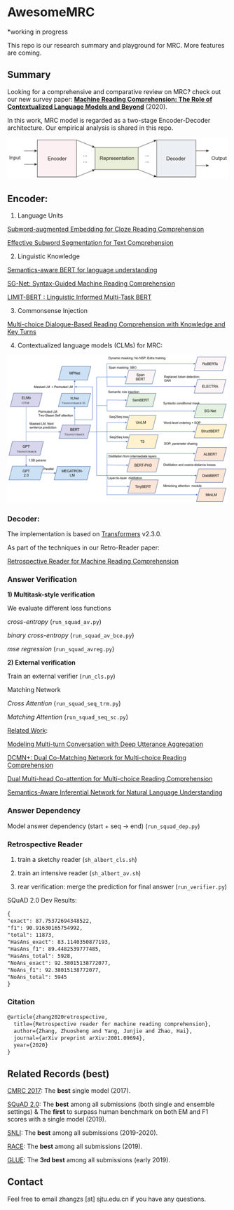 # AwesomeMRC

*working in progress

This repo is our research summary and playground for MRC.  More features are coming.

## Summary

Looking for a comprehensive and comparative review on MRC? check out our new survey paper: **[Machine Reading Comprehension: The Role of Contextualized Language Models and Beyond](https://arxiv.org/abs/2005.06249)** (2020).

In this work, MRC model is regarded as a two-stage Encoder-Decoder architecture. Our empirical analysis is shared in this repo. 

![](figures/overview.png)

## Encoder:

1) Language Units

[Subword-augmented Embedding for Cloze Reading Comprehension](https://www.aclweb.org/anthology/C18-1153/)

[Effective Subword Segmentation for Text Comprehension](https://arxiv.org/abs/1811.02364)

2) Linguistic Knowledge

[Semantics-aware BERT for language understanding](https://arxiv.org/abs/1909.02209)

[SG-Net: Syntax-Guided Machine Reading Comprehension](https://arxiv.org/abs/1908.05147)

[LIMIT-BERT : Linguistic Informed Multi-Task BERT](https://arxiv.org/pdf/1910.14296.pdf)

3) Commonsense Injection

[Multi-choice Dialogue-Based Reading Comprehension with Knowledge and Key Turns](https://arxiv.org/abs/2004.13988)

4) Contextualized language models (CLMs) for MRC:

![](figures/clm_examples.png)

### Decoder:

The implementation is based on [Transformers](https://github.com/huggingface/transformers) v2.3.0. 

As part of the techniques in our Retro-Reader paper:

[Retrospective Reader for Machine Reading Comprehension](https://arxiv.org/abs/2001.09694)

### Answer Verification

**1) Multitask-style verification**

We evaluate different loss functions 

*cross-entropy* (`run_squad_av.py`)

*binary cross-entropy* (`run_squad_av_bce.py`)

*mse regression*  (`run_squad_avreg.py`)

**2) External verification**

Train an external verifier (`run_cls.py`)

Matching Network

*Cross Attention* (`run_squad_seq_trm.py`)

*Matching Attention* (`run_squad_seq_sc.py`)

<u>Related Work</u>:

[Modeling Multi-turn Conversation with Deep Utterance Aggregation](https://www.aclweb.org/anthology/C18-1317/)

[DCMN+: Dual Co-Matching Network for Multi-choice Reading Comprehension](https://arxiv.org/pdf/1908.11511.pdf)

[Dual Multi-head Co-attention for Multi-choice Reading Comprehension](https://arxiv.org/abs/2001.09415)

[Semantics-Aware Inferential Network for Natural Language Understanding](https://arxiv.org/abs/2004.13338)

### Answer Dependency

Model answer dependency (start + seq -> end) (`run_squad_dep.py`)

### Retrospective Reader

1) train a sketchy reader (`sh_albert_cls.sh`)

2) train an intensive reader (`sh_albert_av.sh`)

3) rear verification: merge the prediction for final answer (`run_verifier.py`)

SQuAD 2.0 Dev Results:	

```
{
"exact": 87.75372694348522, 
"f1": 90.91630165754992, 
"total": 11873, 
"HasAns_exact": 83.1140350877193, 
"HasAns_f1": 89.4482539777485, 
"HasAns_total": 5928, 
"NoAns_exact": 92.38015138772077, 
"NoAns_f1": 92.38015138772077, 
"NoAns_total": 5945
}
```

### Citation

```
@article{zhang2020retrospective,
  title={Retrospective reader for machine reading comprehension},
  author={Zhang, Zhuosheng and Yang, Junjie and Zhao, Hai},
  journal={arXiv preprint arXiv:2001.09694},
  year={2020}
}
```
## Related Records (best)

[CMRC 2017](https://hfl-rc.github.io/cmrc2017/leaderboard/): The **best** single model (2017).

[SQuAD 2.0](https://rajpurkar.github.io/SQuAD-explorer/): The **best** among all submissions (both single and ensemble settings) & The **first** to surpass human benchmark on both EM and F1 scores with a single model (2019).

[SNLI](https://nlp.stanford.edu/projects/snli/): The **best** among all submissions (2019-2020).

[RACE](http://www.qizhexie.com/data/RACE_leaderboard.html): The **best** among all submissions (2019).

[GLUE](https://gluebenchmark.com/): The **3rd best** among all submissions (early 2019).

## Contact

Feel free to email zhangzs [at] sjtu.edu.cn if you have any questions.

